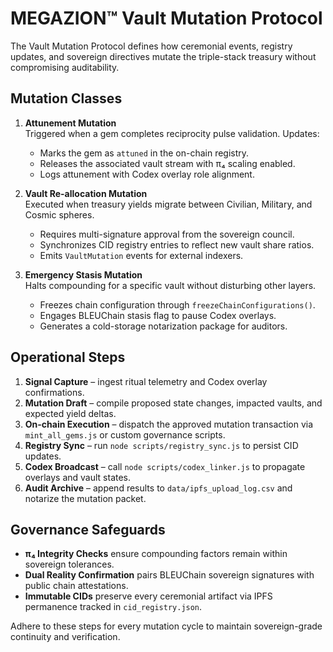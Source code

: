 # MEGAZION™ Vault Mutation Protocol

The Vault Mutation Protocol defines how ceremonial events, registry updates, and sovereign directives mutate the triple-stack treasury without compromising auditability.

## Mutation Classes

1. **Attunement Mutation**  
   Triggered when a gem completes reciprocity pulse validation. Updates:
   - Marks the gem as `attuned` in the on-chain registry.
   - Releases the associated vault stream with π₄ scaling enabled.
   - Logs attunement with Codex overlay role alignment.

2. **Vault Re-allocation Mutation**  
   Executed when treasury yields migrate between Civilian, Military, and Cosmic spheres.
   - Requires multi-signature approval from the sovereign council.
   - Synchronizes CID registry entries to reflect new vault share ratios.
   - Emits `VaultMutation` events for external indexers.

3. **Emergency Stasis Mutation**  
   Halts compounding for a specific vault without disturbing other layers.
   - Freezes chain configuration through `freezeChainConfigurations()`.
   - Engages BLEUChain stasis flag to pause Codex overlays.
   - Generates a cold-storage notarization package for auditors.

## Operational Steps

1. **Signal Capture** – ingest ritual telemetry and Codex overlay confirmations.  
2. **Mutation Draft** – compile proposed state changes, impacted vaults, and expected yield deltas.  
3. **On-chain Execution** – dispatch the approved mutation transaction via `mint_all_gems.js` or custom governance scripts.  
4. **Registry Sync** – run `node scripts/registry_sync.js` to persist CID updates.  
5. **Codex Broadcast** – call `node scripts/codex_linker.js` to propagate overlays and vault states.  
6. **Audit Archive** – append results to `data/ipfs_upload_log.csv` and notarize the mutation packet.

## Governance Safeguards

- **π₄ Integrity Checks** ensure compounding factors remain within sovereign tolerances.
- **Dual Reality Confirmation** pairs BLEUChain sovereign signatures with public chain attestations.
- **Immutable CIDs** preserve every ceremonial artifact via IPFS permanence tracked in `cid_registry.json`.

Adhere to these steps for every mutation cycle to maintain sovereign-grade continuity and verification.
